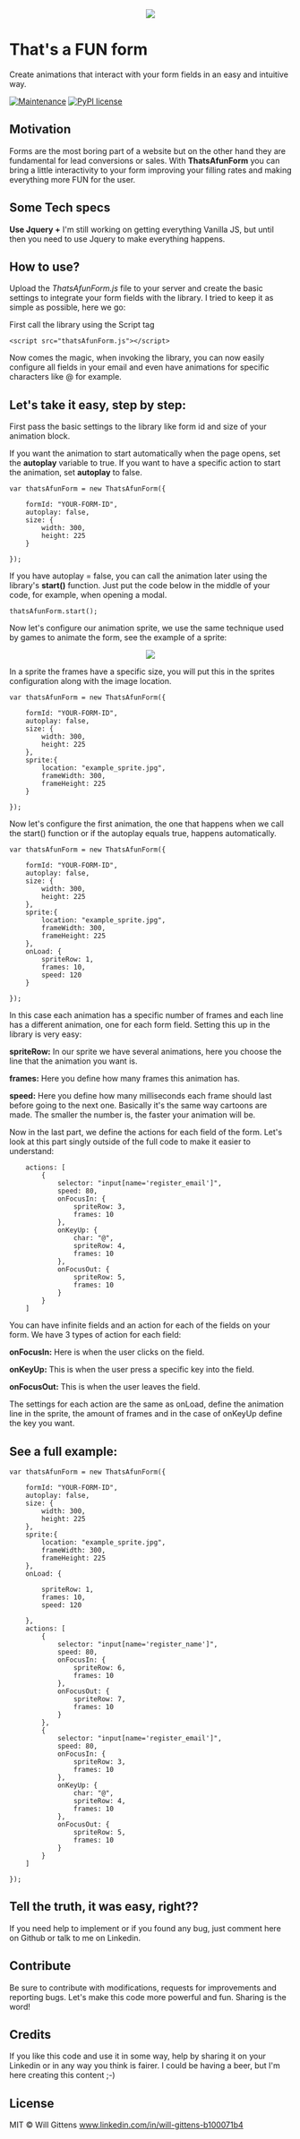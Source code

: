 <div align="center">
  <img src="https://assets.betridee.com/thatsAfunForm_logo.jpg">
</div>

# That's a FUN form 

Create animations that interact with your form fields in an easy and intuitive way.

[![Maintenance](https://img.shields.io/badge/Maintained%3F-yes-green.svg)](https://GitHub.com/Naereen/StrapDown.js/graphs/commit-activity)
[![PyPI license](https://img.shields.io/pypi/l/ansicolortags.svg)](https://pypi.python.org/pypi/ansicolortags/)

## Motivation

Forms are the most boring part of a website but on the other hand they are fundamental for lead conversions or sales. With **ThatsAfunForm** you can bring a little interactivity to your form improving your filling rates and making everything more FUN for the user.

## Some Tech specs

**Use Jquery +**
I'm still working on getting everything Vanilla JS, but until then you need to use Jquery to make everything happens. 

## How to use?

Upload the *ThatsAfunForm.js* file to your server and create the basic settings to integrate your form fields with the library. I tried to keep it as simple as possible, here we go:

First call the library using the Script tag

```
<script src="thatsAfunForm.js"></script>
```
Now comes the magic, when invoking the library, you can now easily configure all fields in your email and even have animations for specific characters like @ for example. 

## Let's take it easy, step by step:
First pass the basic settings to the library like form id and size of your animation block.

If you want the animation to start automatically when the page opens, set the **autoplay** variable to true. If you want to have a specific action to start the animation, set **autoplay** to false.

```
var thatsAfunForm = new ThatsAfunForm({

    formId: "YOUR-FORM-ID",
    autoplay: false,
    size: {
        width: 300,
        height: 225
    }

});
```
If you have autoplay = false, you can call the animation later using the library's **start()** function. Just put the code below in the middle of your code, for example, when opening a modal.

```
thatsAfunForm.start();
```
Now let's configure our animation sprite, we use the same technique used by games to animate the form, see the example of a sprite:

<div align="center">
  <img src="https://assets.betridee.com/thatsAfunForm_sprite.jpg">
</div>

In a sprite the frames have a specific size, you will put this in the sprites configuration along with the image location.

```
var thatsAfunForm = new ThatsAfunForm({

    formId: "YOUR-FORM-ID",
    autoplay: false,
    size: {
        width: 300,
        height: 225
    },
    sprite:{
        location: "example_sprite.jpg",
        frameWidth: 300,
        frameHeight: 225
    }

});
```
Now let's configure the first animation, the one that happens when we call the start() function or if the autoplay equals true, happens automatically.

```
var thatsAfunForm = new ThatsAfunForm({

    formId: "YOUR-FORM-ID",
    autoplay: false,
    size: {
        width: 300,
        height: 225
    },
    sprite:{
        location: "example_sprite.jpg",
        frameWidth: 300,
        frameHeight: 225
    },
    onLoad: {
        spriteRow: 1,
        frames: 10,
        speed: 120
    }

});
```
In this case each animation has a specific number of frames and each line has a different animation, one for each form field. Setting this up in the library is very easy:

**spriteRow:** In our sprite we have several animations, here you choose the line that the animation you want is.

**frames:** Here you define how many frames this animation has.

**speed:** Here you define how many milliseconds each frame should last before going to the next one. Basically it's the same way cartoons are made. The smaller the number is, the faster your animation will be.

Now in the last part, we define the actions for each field of the form.
Let's look at this part singly outside of the full code to make it easier to understand:

```
    actions: [
        {
            selector: "input[name='register_email']",
            speed: 80,
            onFocusIn: {
                spriteRow: 3,
                frames: 10
            },
            onKeyUp: {
                char: "@",
                spriteRow: 4,
                frames: 10
            },                    
            onFocusOut: {
                spriteRow: 5,
                frames: 10
            }                                          
        }                
    ]
```
You can have infinite fields and an action for each of the fields on your form. We have 3 types of action for each field:

**onFocusIn:** Here is when the user clicks on the field.

**onKeyUp:** This is when the user press a specific key into the field.

**onFocusOut:** This is when the user leaves the field.

The settings for each action are the same as onLoad, define the animation line in the sprite, the amount of frames and in the case of onKeyUp define the key you want.

## See a full example:

```
var thatsAfunForm = new ThatsAfunForm({

    formId: "YOUR-FORM-ID",
    autoplay: false,
    size: {
        width: 300,
        height: 225
    },
    sprite:{
        location: "example_sprite.jpg",
        frameWidth: 300,
        frameHeight: 225
    },
    onLoad: {

        spriteRow: 1,
        frames: 10,
        speed: 120

    },
    actions: [
        {
            selector: "input[name='register_name']",
            speed: 80,
            onFocusIn: {
                spriteRow: 6,
                frames: 10
            },
            onFocusOut: {
                spriteRow: 7,
                frames: 10
            }                   
        },
        {
            selector: "input[name='register_email']",
            speed: 80,
            onFocusIn: {
                spriteRow: 3,
                frames: 10
            },
            onKeyUp: {
                char: "@",
                spriteRow: 4,
                frames: 10
            },                    
            onFocusOut: {
                spriteRow: 5,
                frames: 10
            }                                          
        }                
    ]

});
```

## Tell the truth, it was easy, right??
If you need help to implement or if you found any bug, just comment here on Github or talk to me on Linkedin.

## Contribute

Be sure to contribute with modifications, requests for improvements and reporting bugs. Let's make this code more powerful and fun. Sharing is the word!

## Credits

If you like this code and use it in some way, help by sharing it on your Linkedin or in any way you think is fairer. I could be having a beer, but I'm here creating this content ;-)

## License

MIT © Will Gittens
www.linkedin.com/in/will-gittens-b100071b4
